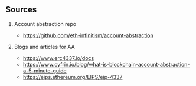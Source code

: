 ## Sources


1. Account abstraction repo
   - https://github.com/eth-infinitism/account-abstraction

2. Blogs and articles for AA
   - https://www.erc4337.io/docs
   - https://www.cyfrin.io/blog/what-is-blockchain-account-abstraction-a-5-minute-guide
   - https://eips.ethereum.org/EIPS/eip-4337 